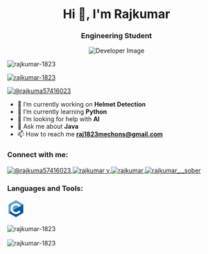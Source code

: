 <h1 align="center">Hi 👋, I'm Rajkumar</h1>
<h3 align="center">Engineering Student</h3>

<p align="center">
  <img src="https://miro.medium.com/v2/resize:fit:679/1*yw0TnheAGN-LPneDaTlaxw.gif" alt="Developer Image" width="200" height="200">
</p>

<p align="left"> <img src="https://komarev.com/ghpvc/?username=rajkumar-1823&label=Profile%20views&color=0e75b6&style=flat" alt="rajkumar-1823" /> </p>

<p align="left"> <a href="https://github.com/ryo-ma/github-profile-trophy"><img src="https://github-profile-trophy.vercel.app/?username=rajkumar-1823" alt="rajkumar-1823" /></a> </p>

<p align="left"> <a href="https://twitter.com/@rajkuma57416023" target="blank"><img src="https://img.shields.io/twitter/follow/@rajkuma57416023?logo=twitter&style=for-the-badge" alt="@rajkuma57416023" /></a> </p>

- 🔭 I’m currently working on **Helmet Detection**
- 🌱 I’m currently learning **Python**
- 🤝 I’m looking for help with **AI**
- 💬 Ask me about **Java**
- 📫 How to reach me **raj1823mechons@gmail.com**

<h3 align="left">Connect with me:</h3>
<p align="left">
  <a href="https://twitter.com/@rajkuma57416023" target="blank">
    <img align="center" src="https://raw.githubusercontent.com/rahuldkjain/github-profile-readme-generator/master/src/images/icons/Social/twitter.svg" alt="@rajkuma57416023" height="30" width="40" />
  </a>
  <a href="https://www.linkedin.com/in/rajkumar-v-4639a6277/" target="blank">
    <img align="center" src="https://raw.githubusercontent.com/rahuldkjain/github-profile-readme-generator/master/src/images/icons/Social/linked-in-alt.svg" alt="rajkumar v" height="30" width="40" />
  </a>
  <a href="https://stackoverflow.com/users/21726948/rajkumar" target="blank">
    <img align="center" src="https://raw.githubusercontent.com/rahuldkjain/github-profile-readme-generator/master/src/images/icons/Social/stack-overflow.svg" alt="rajkumar" height="30" width="40" />
  </a>
  <a href="https://instagram.com/rajkumar_._sober" target="blank">
    <img align="center" src="https://raw.githubusercontent.com/rahuldkjain/github-profile-readme-generator/master/src/images/icons/Social/instagram.svg" alt="rajkumar_._sober" height="30" width="40" />
  </a>
</p>

<h3 align="left">Languages and Tools:</h3>
<p align="left">
  <a href="https://www.cprogramming.com/" target="_blank" rel="noreferrer">
    <img src="https://raw.githubusercontent.com/devicons/devicon/master/icons/c/c-original.svg" alt="c" width="40" height="40"/>
  </a>
  <!-- Add other languages and tools icons here -->
</p>

<p><img align="center" src="https://github-readme-stats.vercel.app/api/top-langs?username=rajkumar-1823&show_icons=true&locale=en&layout=compact" alt="rajkumar-1823" /></p>

<p><img align="center" src="https://github-readme-streak-stats.herokuapp.com/?user=rajkumar-1823&" alt="rajkumar-1823" /></p>
